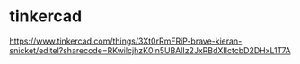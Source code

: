 # tinkercad
https://www.tinkercad.com/things/3Xt0rRmFRiP-brave-kieran-snicket/editel?sharecode=RKwilcjhzK0in5UBAlIz2JxRBdXIIctcbD2DHxL1T7A
